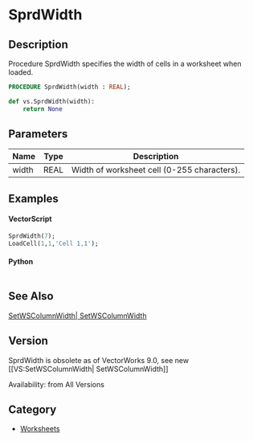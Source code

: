 # SprdWidth

## Description
Procedure SprdWidth specifies the width of cells in a worksheet when loaded.

```pascal
PROCEDURE SprdWidth(width : REAL);
```

```python
def vs.SprdWidth(width):
    return None
```

## Parameters
|Name|Type|Description|
|---|---|---|
|width|REAL|Width of worksheet cell (0-255 characters).|

## Examples
#### VectorScript ####
```pascal
SprdWidth(7);
LoadCell(1,1,'Cell 1,1');
```
#### Python ####
```python

```

## See Also
[SetWSColumnWidth| SetWSColumnWidth](SetWSColumnWidth|%20SetWSColumnWidth.md)

## Version
SprdWidth is obsolete as of VectorWorks 9.0, see new [[VS:SetWSColumnWidth| SetWSColumnWidth]]

Availability: from All Versions

## Category
* [Worksheets](../Categories/Worksheets.md)
